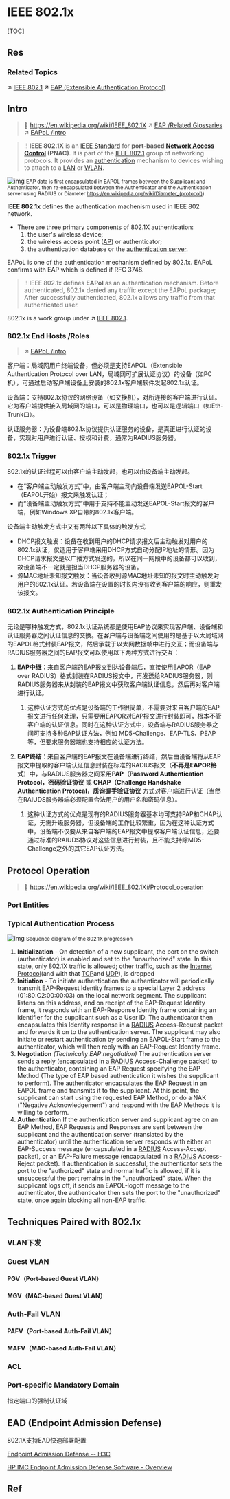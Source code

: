 # IEEE 802.1x

[TOC]



## Res
### Related Topics
↗ [IEEE 802.1](../../../../../../🔑%20CS%20Core/🏎️%20Computer%20Networking%20and%20Communication/📌%20Computer%20Networking%20Basics%20(Protocol%20Part)/0x06%20Data%20Link%20Layer/Switched%20LAN/📢%20Broadcast%20Channels/IEEE%20802%20Family/IEEE%20802.1.md)
↗ [EAP (Extensible Authentication Protocol)](../../📌%20Physical%20&%20Link%20Layer%20Security%20Protocols/EAP%20(Extensible%20Authentication%20Protocol)/EAP%20(Extensible%20Authentication%20Protocol).md)



## Intro
> 🔗 https://en.wikipedia.org/wiki/IEEE_802.1X
> ↗ [EAP /Related Glossaries](../../📌%20Physical%20&%20Link%20Layer%20Security%20Protocols/EAP%20(Extensible%20Authentication%20Protocol)/EAP%20(Extensible%20Authentication%20Protocol).md#Related%20Glossaries)
> ↗ [EAPoL /Intro](IEEE%20802.1x%20Implementations/EAPoL%20(EAP%20over%20LAN).md#Intro)

> ‼️ **IEEE 802.1X** is an [IEEE Standard](https://en.wikipedia.org/wiki/IEEE_Standard) for **port-based [Network Access Control](https://en.wikipedia.org/wiki/Network_Access_Control) (PNAC)**. It is part of the [IEEE 802.1](https://en.wikipedia.org/wiki/IEEE_802.1) group of networking protocols. It provides an [authentication](https://en.wikipedia.org/wiki/Authentication) mechanism to devices wishing to attach to a [LAN](https://en.wikipedia.org/wiki/Local_area_network) or [WLAN](https://en.wikipedia.org/wiki/Wireless_LAN).

![img](../../../../../../../Assets/Pics/802.1X_wired_protocols.png)
<small>EAP data is first encapsulated in EAPOL frames between the Supplicant and Authenticator, then re-encapsulated between the Authenticator and the Authentication server using RADIUS or Diameter <a>https://en.wikipedia.org/wiki/Diameter_(protocol)</a>).</small>

**IEEE 802.1x** defines the authentication machenism used in IEEE 802 network.
- There are three primary components of 802.1X authentication:
  1. the user's wireless device;
  2. the wireless access point ([AP](https://www.techtarget.com/searchmobilecomputing/definition/access-point)) or authenticator;
  3. the authentication database or the [authentication server](https://www.techtarget.com/searchsecurity/definition/authentication-server).

EAPoL is one of the authentication mechanism defined by 802.1x. EAPoL confirms with EAP which is defined if RFC 3748.

> ‼️ IEEE 802.1x defines **EAPol** as an authentication mechanism. Before authenticated, 802.1x denied any traffic except the EAPoL package; After successfully authenticated, 802.1x allows any traffic from that authenticated user. 

802.1x is a work group under ↗ [IEEE 802.1](../../../../../../🔑%20CS%20Core/🏎️%20Computer%20Networking%20and%20Communication/📌%20Computer%20Networking%20Basics%20(Protocol%20Part)/0x06%20Data%20Link%20Layer/Switched%20LAN/📢%20Broadcast%20Channels/IEEE%20802%20Family/IEEE%20802.1.md).


### 802.1x End Hosts /Roles
> ↗ [EAPoL /Intro](IEEE%20802.1x%20Implementations/EAPoL%20(EAP%20over%20LAN).md#Intro)

客户端：局域网用户终端设备，但必须是支持EAPOL（Extensible Authentication Protocol over LAN，局域网可扩展认证协议）的设备（如PC机），可通过启动客户端设备上安装的802.1x客户端软件发起802.1x认证。

设备端：支持802.1x协议的网络设备（如交换机），对所连接的客户端进行认证。它为客户端提供接入局域网的端口，可以是物理端口，也可以是逻辑端口（如Eth-Trunk口）。

认证服务器：为设备端802.1x协议提供认证服务的设备，是真正进行认证的设备，实现对用户进行认证、授权和计费，通常为RADIUS服务器。


### 802.1x Trigger
802.1x的认证过程可以由客户端主动发起，也可以由设备端主动发起。
- 在“客户端主动触发方式”中，由客户端主动向设备端发送EAPOL-Start（EAPOL开始）报文来触发认证；
- 而“设备端主动触发方式”中用于支持不能主动发送EAPOL-Start报文的客户端，例如Windows XP自带的802.1x客户端。

设备端主动触发方式中又有两种以下具体的触发方式
- DHCP报文触发：设备在收到用户的DHCP请求报文后主动触发对用户的802.1x认证，仅适用于客户端采用DHCP方式自动分配IP地址的情形。因为DHCP请求报文是以广播方式发送的，所以在同一网段中的设备都可以收到，故设备端不一定就是担当DHCP服务器的设备。
- 源MAC地址未知报文触发：当设备收到源MAC地址未知的报文时主动触发对用户的802.1x认证。若设备端在设置的时长内没有收到客户端的响应，则重发该报文。


### 802.1x Authentication Principle
无论是哪种触发方式，802.1x认证系统都是使用EAP协议来实现客户端、设备端和认证服务器之间认证信息的交换。在客户端与设备端之间使用的是基于以太局域网的EAPOL格式封装EAP报文，然后承载于以太网数据帧中进行交互；而设备端与RADIUS服务器之间的EAP报文可以使用以下两种方式进行交互：

1. **EAP中继**：来自客户端的EAP报文到达设备端后，直接使用EAPOR（EAP over RADIUS）格式封装在RADIUS报文中，再发送给RADIUS服务器，则RADIUS服务器来从封装的EAP报文中获取客户端认证信息，然后再对客户端进行认证。
	1. 这种认证方式的优点是设备端的工作很简单，不需要对来自客户端的EAP报文进行任何处理，只需要用EAPOR对EAP报文进行封装即可，根本不管客户端的认证信息。同时在这种认证方式中，设备端与RADIUS服务器之间可支持多种EAP认证方法，例如 MD5-Challenge、EAP-TLS、PEAP等，但要求服务器端也支持相应的认证方法。

3. **EAP终结**：来自客户端的EAP报文在设备端进行终结，然后由设备端将从EAP报文中提取的客户端认证信息封装在标准的RADIUS报文（**不再是EAPOR格式**）中，与RADIUS服务器之间采用**PAP（Password Authentication Protocol，密码验证协议** 或 **CHAP（Challenge Handshake Authentication Protocal，质询握手验证协议** 方式对客户端进行认证（当然在RAIUDS服务器端必须配置合法用户的用户名和密码信息）。
	1. 这种认证方式的优点是现有的RADIUS服务器基本均可支持PAP和CHAP认证，无需升级服务器，但设备端的工作比较繁重，因为在这种认证方式中，设备端不仅要从来自客户端的EAP报文中提取客户端认证信息，还要通过标准的RAIUDS协议对这些信息进行封装，且不能支持除MD5-Challenge之外的其它EAP认证方法。



## Protocol Operation
> 🔗 https://en.wikipedia.org/wiki/IEEE_802.1X#Protocol_operation

### Port Entities


### Typical Authentication Process
![img](../../../../../../../Assets/Pics/444px-802-1X.png)
<small>Sequence diagram of the 802.1X progression</small>

1. **Initialization** - On detection of a new supplicant, the port on the switch (authenticator) is enabled and set to the "unauthorized" state. In this state, only 802.1X traffic is allowed; other traffic, such as the [Internet Protocol](https://en.wikipedia.org/wiki/Internet_Protocol "Internet Protocol")(and with that [TCP](https://en.wikipedia.org/wiki/Transmission_Control_Protocol "Transmission Control Protocol")and [UDP](https://en.wikipedia.org/wiki/User_Datagram_Protocol "User Datagram Protocol")), is dropped
2. **Initiation** - To initiate authentication the authenticator will periodically transmit EAP-Request Identity frames to a special Layer 2 address (01:80:C2:00:00:03) on the local network segment. The supplicant listens on this address, and on receipt of the EAP-Request Identity frame, it responds with an EAP-Response Identity frame containing an identifier for the supplicant such as a User ID. The authenticator then encapsulates this Identity response in a [RADIUS](https://en.wikipedia.org/wiki/RADIUS "RADIUS") Access-Request packet and forwards it on to the authentication server. The supplicant may also initiate or restart authentication by sending an EAPOL-Start frame to the authenticator, which will then reply with an EAP-Request Identity frame.
3. **Negotiation** _(Technically EAP negotiation)_ The authentication server sends a reply (encapsulated in a [RADIUS](https://en.wikipedia.org/wiki/RADIUS "RADIUS") Access-Challenge packet) to the authenticator, containing an EAP Request specifying the EAP Method (The type of EAP based authentication it wishes the supplicant to perform). The authenticator encapsulates the EAP Request in an EAPOL frame and transmits it to the supplicant. At this point, the supplicant can start using the requested EAP Method, or do a NAK ("Negative Acknowledgement") and respond with the EAP Methods it is willing to perform.
2. **Authentication** If the authentication server and supplicant agree on an EAP Method, EAP Requests and Responses are sent between the supplicant and the authentication server (translated by the authenticator) until the authentication server responds with either an EAP-Success message (encapsulated in a [RADIUS](https://en.wikipedia.org/wiki/RADIUS "RADIUS") Access-Accept packet), or an EAP-Failure message (encapsulated in a [RADIUS](https://en.wikipedia.org/wiki/RADIUS "RADIUS") Access-Reject packet). If authentication is successful, the authenticator sets the port to the "authorized" state and normal traffic is allowed, if it is unsuccessful the port remains in the "unauthorized" state. When the supplicant logs off, it sends an EAPOL-logoff message to the authenticator, the authenticator then sets the port to the "unauthorized" state, once again blocking all non-EAP traffic.



## Techniques Paired with 802.1x
### VLAN下发


### Guest VLAN
#### PGV（Port-based Guest VLAN）


#### MGV（MAC-based Guest VLAN）


### Auth-Fail VLAN
#### PAFV（Port-based Auth-Fail VLAN）



#### MAFV（MAC-based Auth-Fail VLAN）



### ACL



### Port-specific Mandatory Domain

指定端口的强制认证域



## EAD (Endpoint Admission Defense)
802.1X支持EAD快速部署配置


[Endpoint Admission Defense -- H3C](https://www.h3c.com/en/Products_and_Solutions/InterConnect/Campus_Network/Solutions/202210/1701424_748048_0.htm)

[HP IMC Endpoint Admission Defense Software - Overview](https://support.hpe.com/hpesc/public/docDisplay?docId=emr_na-c04459926)



## Ref
[802.1x（dot1x）协议详解 - 大西洋里的鱼的文章 - 知乎]: https://zhuanlan.zhihu.com/p/151693854
[802.1X认证原理]: http://www.tlcement.com/366410.html
[802.1X(dot1x)技术简介]: https://cshihong.github.io/2019/05/30/802.1X认证原理/
[5.1802.1X原理]: https://www.bilibili.com/video/BV1CP411V7Bf/?share_source=copy_web&vd_source=7740584ebdab35221363fc24d1582d9d
[20 - 802.1x & EAP]: https://www.bilibili.com/video/BV1nK411V7Dw/?share_source=copy_web&vd_source=7740584ebdab35221363fc24d1582d9d
[Wi-Fi 安全协议 - 802.1X]: https://blog.csdn.net/xiaozy115/article/details/102930808

